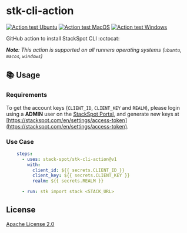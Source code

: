 # stk-cli-action

[![Action test Ubuntu](https://github.com/stack-spot/stk-cli-action/actions/workflows/action-test-ubuntu.yml/badge.svg)](https://github.com/stack-spot/stk-cli-action/actions/workflows/action-test-ubuntu.yml) [![Action test MacOS](https://github.com/stack-spot/stk-cli-action/actions/workflows/action-test-macos.yml/badge.svg)](https://github.com/stack-spot/stk-cli-action/actions/workflows/action-test-macos.yml) [![Action test Windows](https://github.com/stack-spot/stk-cli-action/actions/workflows/action-test-windows.yml/badge.svg)](https://github.com/stack-spot/stk-cli-action/actions/workflows/action-test-windows.yml)

GitHub action to install StackSpot CLI :octocat:

_**Note**: This action is supported on all runners operating systems (`ubuntu`, `macos`, `windows`)_

## 📚 Usage

### Requirements

To get the account keys (`CLIENT_ID`, `CLIENT_KEY` and `REALM`), please login using a **ADMIN** user on the [StackSpot Portal](https://stackspot.com), and generate new keys at [https://stackspot.com/en/settings/access-token](https://stackspot.com/en/settings/access-token).

### Use Case

```yaml
    steps:
      - uses: stack-spot/stk-cli-action@v1
        with:
          client_id: ${{ secrets.CLIENT_ID }}
          client_key: ${{ secrets.CLIENT_KEY }}
          realm: ${{ secrets.REALM }}

      - run: stk import stack <STACK_URL>
```

## License

[Apache License 2.0](https://github.com/stack-spot/stk-cli-action/blob/main/LICENSE)
